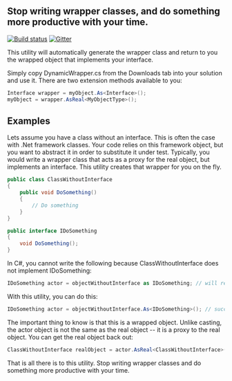 ## Stop writing wrapper classes, and do something more productive with your time.

[![Build status](https://ci.appveyor.com/api/projects/status/t9xyx9lph140vml4?svg=true)](https://ci.appveyor.com/project/skyguy94/dynamic-wrapper) [![Gitter](https://badges.gitter.im/Join%20Chat.svg)](https://gitter.im/skyguy94/dynamic-wrapper?utm_source=badge&utm_medium=badge&utm_campaign=pr-badge&utm_content=badge)

This utility will automatically generate the wrapper class and return to you the wrapped object that implements your interface. 

Simply copy DynamicWrapper.cs from the Downloads tab into your solution and use it. There are two extension methods available to you:

```csharp
Interface wrapper = myObject.As<Interface>();
myObject = wrapper.AsReal<MyObjectType>();
```

## Examples

Lets assume you have a class without an interface. This is often the case with .Net framework classes. Your code relies on this framework object, but you want to abstract it in order to substitute it under test. Typically, you would write a wrapper class that acts as a proxy for the real object, but implements an interface. This utility creates that wrapper for you on the fly.

```csharp
public class ClassWithoutInterface
{
    public void DoSomething()
    {
        // Do something
    }
}

public interface IDoSomething
{
    void DoSomething();
}
```

In C#, you cannot write the following because ClassWithoutInterface does not implement IDoSomething:

```csharp
IDoSomething actor = objectWithoutInterface as IDoSomething; // will resolve as null 
```

With this utility, you can do this:

```csharp
IDoSomething actor = objectWithoutInterface.As<IDoSomething>(); // succeeds 
```

The important thing to know is that this is a wrapped object. Unlike casting, the actor object is not the same as the real object -- it is a proxy to the real object. You can get the real object back out:

```csharp
ClassWithoutInterface realObject = actor.AsReal<ClassWithoutInterface>(); 
```

That is all there is to this utility. Stop writing wrapper classes and do something more productive with your time.
